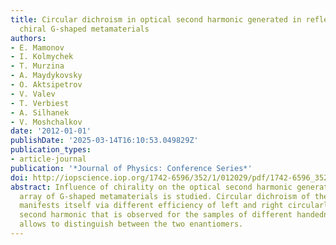 ```yaml
---
title: Circular dichroism in optical second harmonic generated in reflection from
  chiral G-shaped metamaterials
authors:
- E. Mamonov
- I. Kolmychek
- T. Murzina
- A. Maydykovsky
- O. Aktsipetrov
- V. Valev
- T. Verbiest
- A. Silhanek
- V. Moshchalkov
date: '2012-01-01'
publishDate: '2025-03-14T16:10:53.049829Z'
publication_types:
- article-journal
publication: '*Journal of Physics: Conference Series*'
doi: http://iopscience.iop.org/1742-6596/352/1/012029/pdf/1742-6596_352_1_012029.pdf
abstract: Influence of chirality on the optical second harmonic generated from planar
  array of G-shaped metamaterials is studied. Circular dichroism of these nanostructures
  manifests itself via different efficiency of left and right circularly polarized
  second harmonic that is observed for the samples of different handedness. This difference
  allows to distinguish between the two enantiomers.
---
```

